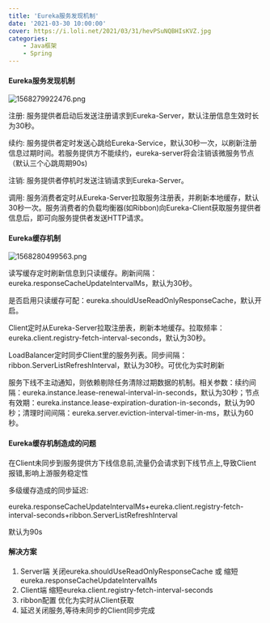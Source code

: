 ```yaml
---
title: 'Eureka服务发现机制'
date: '2021-03-30 10:00:00'
cover: https://i.loli.net/2021/03/31/hevPSuNQBHIsKVZ.jpg
categories:
    - Java框架
    - Spring
---
```


#### Eureka服务发现机制

![1568279922476.png](https://i.loli.net/2021/03/31/2pUzOuiZRNKfWsb.png)

注册: 服务提供者启动后发送注册请求到Eureka-Server，默认注册信息生效时长为30秒。

续约: 服务提供者定时发送心跳给Eureka-Service，默认30秒一次，以刷新注册信息过期时间。若服务提供方不能续约，eureka-server将会注销该微服务节点（默认三个心跳周期90s)

注销: 服务提供者停机时发送注销请求到Eureka-Server。 

调用: 服务消费者定时从Eureka-Server拉取服务注册表，并刷新本地缓存，默认30秒一次。服务消费者的负载均衡器(如Ribbon)向Eureka-Client获取服务提供者信息后，即可向服务提供者发送HTTP请求。

#### Eureka缓存机制


![1568280499563.png](https://i.loli.net/2021/03/31/sMVvAl5u9c27Odz.png)

读写缓存定时刷新信息到只读缓存。刷新间隔：eureka.responseCacheUpdateIntervalMs，默认为30秒。

是否启用只读缓存可配：eureka.shouldUseReadOnlyResponseCache，默认开启。

Client定时从Eureka-Server拉取注册表，刷新本地缓存。拉取频率：eureka.client.registry-fetch-interval-seconds，默认为30秒。

LoadBalancer定时同步Client里的服务列表。同步间隔：ribbon.ServerListRefreshInterval，默认为30秒。可优化为实时刷新

服务下线不主动通知，则依赖剔除任务清除过期数据的机制。相关参数：续约间隔：eureka.instance.lease-renewal-interval-in-seconds，默认为30秒；节点有效期：eureka.instance.lease-expiration-duration-in-seconds，默认为90秒；清理时间间隔：eureka.server.eviction-interval-timer-in-ms，默认为60秒。

#### Eureka缓存机制造成的问题

在Client未同步到服务提供方下线信息前,流量仍会请求到下线节点上,导致Client报错,影响上游服务稳定性

多级缓存造成的同步延迟:

eureka.responseCacheUpdateIntervalMs+eureka.client.registry-fetch-interval-seconds+ribbon.ServerListRefreshInterval

默认为90s

#### 解决方案

1. Server端 关闭eureka.shouldUseReadOnlyResponseCache 或 缩短eureka.responseCacheUpdateIntervalMs
2. Client端 缩短eureka.client.registry-fetch-interval-seconds
3. ribbon配置 优化为实时从Client获取
4. 延迟关闭服务,等待未同步的Client同步完成